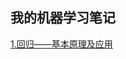 ## 我的机器学习笔记

[1.回归——基本原理及应用](http://note.youdao.com/noteshare?id=9a885a467c94afa2a94b22ac5f1c05ca&sub=04CCB801535B43D789112CC1D98D481F)